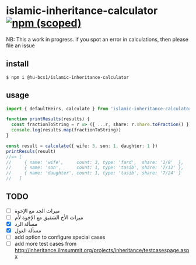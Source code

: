 # islamic-inheritance-calculator <a href="https://www.npmjs.com/package/@hu-bcs1/islamic-inheritance-calculator"><img alt="npm (scoped)" src="https://img.shields.io/npm/v/@hu-bcs1/islamic-inheritance-calculator.svg?style=flat-square"></a>

NB: This a work in progress. if you spot an error in calculations, then please file an issue

## install
```
$ npm i @hu-bcs1/islamic-inheritance-calculator
```

## usage
```typescript
import { defaultHeirs, calculate } from 'islamic-inheritance-calculator'

function printResults(results) {
  const fractionToString = r => ({ ...r, share: r.share.toFraction() })
  console.log(results.map(fractionToString))
}

const result = calculate({ wife: 3, son: 1, daughter: 1 })
printResuls(result)
//=> [
//     { name: 'wife',     count: 3, type: 'fard',  share: '1/8'  },
//     { name: 'son',      count: 1, type: 'tasib', share: '7/12' },
//     { name: 'daughter', count: 1, type: 'tasib', share: '7/24' }
//   ]
```

## TODO
- [ ] ميراث الجد مع الإخوة
- [ ] ميراث الأخ الشقيق مع الإخوة لأم
- [x] مسألة الرد
- [x] مسألة العول
- [ ] add option to configure special cases
- [ ] add more test cases from http://inheritance.ilmsummit.org/projects/inheritance/testcasespage.aspx
